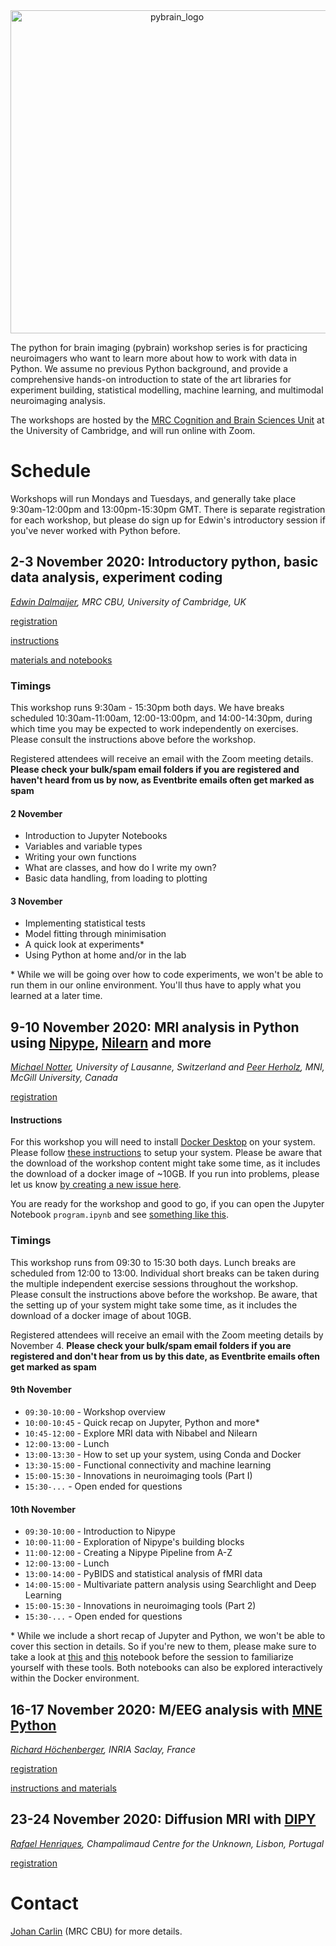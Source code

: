 <center><img width="517" alt="pybrain_logo" src="pybrain_logo.png"></center>

The python for brain imaging (pybrain) workshop series is for practicing neuroimagers
who want to learn more about how to work with data in Python. We assume no previous
Python background, and provide a comprehensive hands-on introduction to state of the art
libraries for experiment building, statistical modelling, machine learning, and
multimodal neuroimaging analysis.

The workshops are hosted by the [MRC Cognition and Brain Sciences
Unit](https://www.mrc-cbu.cam.ac.uk/) at the University of Cambridge, and will run
online with Zoom.
 
# Schedule

Workshops will run Mondays and Tuesdays, and generally take place 9:30am-12:00pm and
13:00pm-15:30pm GMT. There is separate registration for each workshop, but please do
sign up for Edwin's introductory session if you've never worked with Python before.

## 2-3 November 2020: Introductory python, basic data analysis, experiment coding

*[Edwin Dalmaijer](http://www.pygaze.org/esdalmaijer/), MRC CBU, University of
Cambridge, UK*

[registration](https://www.eventbrite.co.uk/e/pybrain-introductory-python-basic-data-analysis-experiment-coding-tickets-122958370797)

[instructions](http://www.pygaze.org/2020/10/pybrain-workshop)

[materials and notebooks](https://github.com/esdalmaijer/PyBrain_Python_Intro)

### Timings

This workshop runs 9:30am - 15:30pm both days. We have breaks scheduled 10:30am-11:00am,
12:00-13:00pm, and 14:00-14:30pm, during which time you may be expected to work
independently on exercises. Please consult the instructions above before the workshop.

Registered attendees will receive an email with the Zoom meeting details. **Please check
your bulk/spam email folders if you are registered and haven't heard from us by now, as
Eventbrite emails often get marked as spam**

#### 2 November
* Introduction to Jupyter Notebooks
* Variables and variable types
* Writing your own functions
* What are classes, and how do I write my own?
* Basic data handling, from loading to plotting

#### 3 November
* Implementing statistical tests
* Model fitting through minimisation
* A quick look at experiments\*
* Using Python at home and/or in the lab

\* While we will be going over how to code experiments, we won't be able to run them in
our online environment. You'll thus have to apply what you learned at a later time.

## 9-10 November 2020: MRI analysis in Python using [Nipype](https://nipype.readthedocs.io/en/latest/), [Nilearn](https://nilearn.github.io/) and more

*[Michael Notter](https://miykael.github.io/), University of Lausanne, Switzerland and
[Peer Herholz](https://peerherholz.github.io/), MNI, McGill University, Canada*

[registration](https://www.eventbrite.co.uk/e/pybrain-mri-analysis-in-python-using-nipype-nilearn-and-more-tickets-123243136539)

#### Instructions

For this workshop you will need to install [Docker Desktop](https://www.docker.com/products/docker-desktop) on your system. Please follow [these instructions](https://github.com/miykael/workshop_pybrain#1-docker-recommended-fully-interactive) to setup your system. Please be aware that the download of the workshop content might take some time, as it includes the download of a docker image of ~10GB. If you run into problems, please let us know [by creating a new issue here](https://github.com/miykael/workshop_pybrain/issues).

You are ready for the workshop and good to go, if you can open the Jupyter Notebook `program.ipynb` and see [something like this](https://nbviewer.jupyter.org/github/miykael/workshop_pybrain/blob/master/workshop/program.ipynb).

### Timings

This workshop runs from 09:30 to 15:30 both days. Lunch breaks are scheduled from 12:00 to 13:00. Individual short breaks can be taken during the multiple independent exercise sessions throughout the workshop. Please consult the instructions above before the workshop. Be aware, that the setting up of your system might take some time, as it includes the download of a docker image of about 10GB.

Registered attendees will receive an email with the Zoom meeting details by November 4. **Please check your bulk/spam email folders if you are registered and don't hear from us by this date, as Eventbrite emails often get marked as spam**

#### 9th November
* `09:30-10:00` - Workshop overview
* `10:00-10:45` - Quick recap on Jupyter, Python and more\*
* `10:45-12:00` - Explore MRI data with Nibabel and Nilearn
* `12:00-13:00` - Lunch
* `13:00-13:30` - How to set up your system, using Conda and Docker
* `13:30-15:00` - Functional connectivity and machine learning
* `15:00-15:30` - Innovations in neuroimaging tools (Part I)
* `15:30-...` - Open ended for questions

#### 10th November
* `09:30-10:00` - Introduction to Nipype
* `10:00-11:00` - Exploration of Nipype's building blocks
* `11:00-12:00` - Creating a Nipype Pipeline from A-Z
* `12:00-13:00` - Lunch
* `13:00-14:00` - PyBIDS and statistical analysis of fMRI data
* `14:00-15:00` - Multivariate pattern analysis using Searchlight and Deep Learning
* `15:00-15:30` - Innovations in neuroimaging tools (Part 2)
* `15:30-...` - Open ended for questions

\* While we include a short recap of Jupyter and Python, we won't be able to cover this section in details. So if you're new to them, please make sure to take a look at [this](https://nbviewer.jupyter.org/github/miykael/workshop_pybrain/blob/master/workshop/notebooks/01a_intro_jupyter-notebook.ipynb) and [this](https://nbviewer.jupyter.org/github/miykael/workshop_pybrain/blob/master/workshop/notebooks/01b_intro_python.ipynb) notebook before the session to familiarize yourself with these tools. Both notebooks can also be explored interactively within the Docker environment.

## 16-17 November 2020: M/EEG analysis with [MNE Python](https://mne.tools/stable/index.html)

*[Richard Höchenberger](https://hoechenberger.net/), INRIA Saclay, France*

[registration](https://www.eventbrite.co.uk/e/pybrain-meeg-analysis-with-mne-python-tickets-123244189689)

[instructions and materials](https://github.com/hoechenberger/pybrain_mne/)

## 23-24 November 2020: Diffusion MRI with [DIPY](https://dipy.org/)

*[Rafael Henriques](https://github.com/rafaelnh), Champalimaud Centre for the Unknown, Lisbon, Portugal*

[registration](https://www.eventbrite.co.uk/e/pybrain-diffusion-mri-with-dipy-tickets-123245505625)

# Contact
[Johan Carlin](http://www.mrc-cbu.cam.ac.uk/people/Johan.Carlin/) (MRC CBU) for more details.
